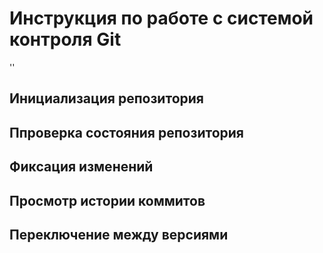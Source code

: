 # **Инструкция по работе с системой контроля Git**
''
## Инициализация репозитория

## Ппроверка состояния репозитория



## Фиксация изменений

## Просмотр истории коммитов

## Переключение между версиями